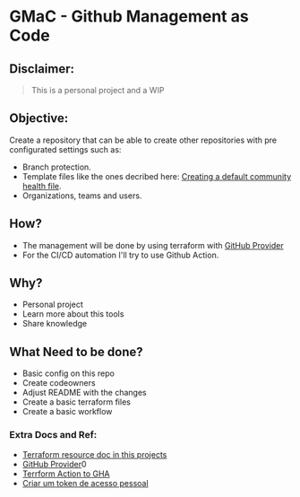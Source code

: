 # GMaC - Github Management as Code

## Disclaimer:

> This is a personal project and a WIP

## Objective:

Create a repository that can be able to create other repositories with pre configurated settings such as:
- Branch protection.
- Template files like the ones decribed here: [Creating a default community health file](https://docs.github.com/en/communities/setting-up-your-project-for-healthy-contributions/creating-a-default-community-health-file).
- Organizations, teams and users.

## How?

- The management will be done by using terraform with [GitHub Provider](https://registry.terraform.io/providers/integrations/github/latest/docs)
- For the CI/CD automation I'll try to use Github Action.

## Why?

- Personal project
- Learn more about this tools
- Share knowledge

## What Need to be done?

- Basic config on this repo
- Create codeowners
- Adjust README with the changes
- Create a basic terraform files
- Create a basic workflow

### Extra Docs and Ref:
- [Terraform resource doc in this projects](terraform/docs/TERRAFORM-DOCS.md) 
- [GitHub Provider](https://registry.terraform.io/providers/integrations/github/latest/docs)0
- [Terrform Action to GHA](https://github.com/hashicorp/setup-terraform)
- [Criar um token de acesso pessoal](https://docs.github.com/en/authentication/keeping-your-account-and-data-secure/creating-a-personal-access-token)
